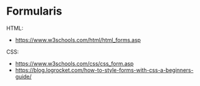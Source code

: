 # Formularis

HTML:

* https://www.w3schools.com/html/html_forms.asp

CSS: 

* https://www.w3schools.com/css/css_form.asp
* https://blog.logrocket.com/how-to-style-forms-with-css-a-beginners-guide/